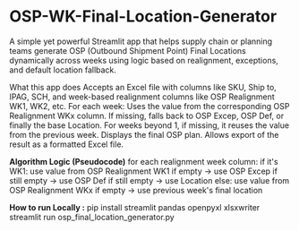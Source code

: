# OSP-WK-Final-Location-Generator
A simple yet powerful Streamlit app that helps supply chain or planning teams generate OSP (Outbound Shipment Point) Final Locations dynamically across weeks using logic based on realignment, exceptions, and default location fallback.

What this app does
Accepts an Excel file with columns like SKU, Ship to, IPAG, SCH, and week-based realignment columns like OSP Realignment WK1, WK2, etc.
For each week:
Uses the value from the corresponding OSP Realignment WKx column.
If missing, falls back to OSP Excep, OSP Def, or finally the base Location.
For weeks beyond 1, if missing, it reuses the value from the previous week.
Displays the final OSP plan.
Allows export of the result as a formatted Excel file.

**Algorithm Logic (Pseudocode)**
for each realignment week column:
    if it's WK1:
        use value from OSP Realignment WK1
        if empty → use OSP Excep
        if still empty → use OSP Def
        if still empty → use Location
    else:
        use value from OSP Realignment WKx
        if empty → use previous week's final location

**How to run Locally :** 
pip install streamlit pandas openpyxl xlsxwriter
streamlit run osp_final_location_generator.py
